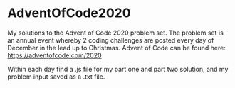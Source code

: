 # AdventOfCode2020

My solutions to the Advent of Code 2020 problem set. The problem set is an annual event whereby 2 coding challenges are posted every day of December in the lead up to Christmas.
Advent of Code can be found here: https://adventofcode.com/2020

Within each day find a .js file for my  part one and part two solution, and my problem input saved as a .txt file.

